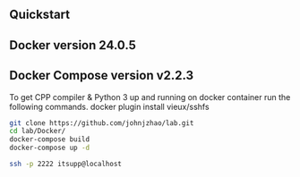 ## Quickstart
## Docker version 24.0.5
## Docker Compose version v2.2.3

To get CPP compiler & Python 3 up and running on docker container  run the following commands.
docker plugin install vieux/sshfs
```bash
git clone https://github.com/johnjzhao/lab.git
cd lab/Docker/
docker-compose build
docker-compose up -d

ssh -p 2222 itsupp@localhost

